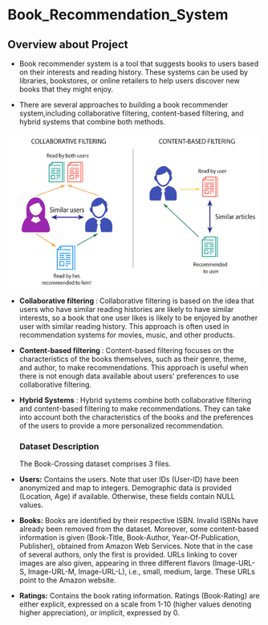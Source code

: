 # Book_Recommendation_System
## **Overview about Project**

*  Book recommender system is a tool that suggests books to users based on their interests and reading history. These systems can be used by libraries, bookstores, or online retailers to help users discover new books that they might enjoy.

* There are several approaches to building a book recommender system,including collaborative filtering, content-based filtering, and hybrid systems that combine both methods.

![Project Image](https://raw.githubusercontent.com/surbhi1604/Book_Recommendation_System/main/project.png)

* <b> Collaborative filtering </b>: Collaborative filtering is based on the idea that users who have similar reading histories are likely to have similar interests, so a book that one user likes is likely to be enjoyed by another user with similar reading history. This approach is often used in recommendation systems for movies, music, and other products.

 * <b> Content-based filtering </b>: Content-based filtering focuses on the characteristics of the books themselves, such as their genre, theme, and author, to make recommendations. This approach is useful when there is not enough data available about users' preferences to use collaborative filtering.

* <b> Hybrid Systems</b> : Hybrid systems combine both collaborative filtering and content-based filtering to make recommendations. They can take into account both the characteristics of the books and the preferences of the users to provide a more personalized recommendation.

  ### **Dataset Description**

  The Book-Crossing dataset comprises 3 files.

* **Users:** Contains the users. Note that user IDs (User-ID) have been anonymized and map to integers. Demographic data is provided (Location, Age) if available. Otherwise, these fields contain NULL values.

* **Books:** Books are identified by their respective ISBN. Invalid ISBNs have already been removed from the dataset. Moreover, some content-based information is given (Book-Title, Book-Author, Year-Of-Publication, Publisher), obtained from Amazon Web Services. Note that in the case of several authors, only the first is provided. URLs linking to cover images are also given, appearing in three different flavors (Image-URL-S, Image-URL-M, Image-URL-L), i.e., small, medium, large. These URLs point to the Amazon website.

* **Ratings:** Contains the book rating information. Ratings (Book-Rating) are either explicit, expressed on a scale from 1-10 (higher values denoting higher appreciation), or implicit, expressed by 0.



